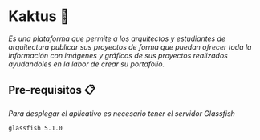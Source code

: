 # Kaktus 🌵

_Es una plataforma que permite a los arquitectos y estudiantes de arquitectura publicar sus proyectos de forma que puedan ofrecer toda la información con imágenes y gráficos de sus proyectos realizados ayudandoles en la labor de crear su portafolio._

## Pre-requisitos 📋

_Para desplegar el aplicativo es necesario tener el servidor Glassfish_

```
glassfish 5.1.0
```
